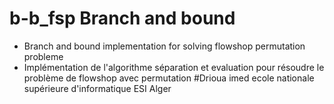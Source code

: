 # b-b_fsp Branch and bound
- Branch and bound implementation for solving flowshop permutation probleme 
- Implémentation de l'algorithme séparation et evaluation pour résoudre le problème de flowshop avec permutation
#Drioua imed ecole nationale supérieure d'informatique ESI Alger

